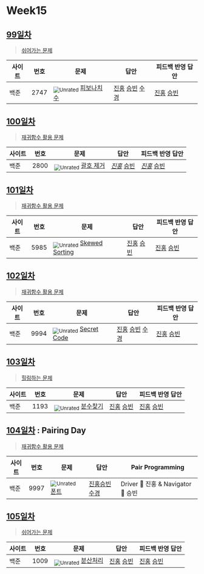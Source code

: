 <!-- tier 리스트 S -->
[Unrated]: https://user-images.githubusercontent.com/33937365/126247607-85783912-c11a-4d50-ac36-8cc7dcb75cd2.png
[Bronze5]: https://user-images.githubusercontent.com/33937365/126247611-e362d727-17a4-4737-a232-5827e185ab7c.png
[Bronze4]: https://user-images.githubusercontent.com/33937365/126247612-89cbc675-e1d4-43a2-950b-1cb014dca697.png
[Bronze3]: https://user-images.githubusercontent.com/33937365/126247613-b8408610-7bc4-40f8-804f-a30a45ddbb68.png
[Bronze2]: https://user-images.githubusercontent.com/33937365/126247614-d85dc6ff-a520-4c00-82bd-eb593b156bd8.png
[Bronze1]: https://user-images.githubusercontent.com/33937365/126247616-04b2ab30-9891-4b7b-8cb4-38e99b97e834.png
[Silver5]: https://user-images.githubusercontent.com/33937365/126247618-38c5c905-672b-4d75-808e-8a7d45ea577d.png
[Silver4]: https://user-images.githubusercontent.com/33937365/126247620-ba2d1b96-b0aa-4b88-80c5-71569c69bbc3.png
[Silver3]: https://user-images.githubusercontent.com/33937365/126247621-1b55b7f4-3a79-4348-8a63-f00c1813853e.png
[Silver2]: https://user-images.githubusercontent.com/33937365/126247622-a83b30a9-6618-4593-b775-6f6730afd3f6.png
[Silver1]: https://user-images.githubusercontent.com/33937365/126247625-8d82f8ab-6f95-4ef8-a243-be31f548596e.png
[Gold5]: https://user-images.githubusercontent.com/33937365/126247627-2979d4d5-915a-4c4e-adb7-c171f9bafe28.png
[Gold4]: https://user-images.githubusercontent.com/33937365/126247629-b24e1e24-4579-450f-bc3c-f166361091dd.png
[Gold3]: https://user-images.githubusercontent.com/33937365/126247630-80fb15af-debc-451d-a937-6c9c6bfa693b.png
[Gold2]: https://user-images.githubusercontent.com/33937365/126247633-7112f6a6-57da-4d1d-953f-5414ba8ffc3d.png
[Gold1]: https://user-images.githubusercontent.com/33937365/126247635-42bd3af9-e129-4379-b44a-22d75de3def6.png
[Platinum5]: https://user-images.githubusercontent.com/33937365/126247636-763e3bc4-43a9-4724-8ce1-c2288aecb636.png
[Platinum4]: https://user-images.githubusercontent.com/33937365/126247637-af30d243-2771-4966-b0bb-0901b9fd4989.png
[Platinum3]: https://user-images.githubusercontent.com/33937365/126247640-cfd654db-86d8-42a9-8d1b-0f3494758330.png
[Platinum2]: https://user-images.githubusercontent.com/33937365/126247641-3e60e9a6-5116-4005-a87d-bfb59969c87a.png
[Platinum1]: https://user-images.githubusercontent.com/33937365/126247643-23bba5ac-52c4-442a-a88a-2eb8998f6446.png
[Diamond5]: https://user-images.githubusercontent.com/33937365/126247645-870445bf-25d9-45ce-9c07-a25949ffad21.png
[Diamond4]: https://user-images.githubusercontent.com/33937365/126247646-b2d7e328-c205-448d-a5bf-c6294c07edaa.png
[Diamond3]: https://user-images.githubusercontent.com/33937365/126247647-db568f94-882f-410c-bd1b-63d49c87623c.png
[Diamond2]: https://user-images.githubusercontent.com/33937365/126247648-52f92f07-0fb9-4b1d-a344-6e9b81d81044.png
[Diamond1]: https://user-images.githubusercontent.com/33937365/126247649-4d068f63-f5e1-40df-910e-dceeb2b7de99.png
[Ruby5]: https://user-images.githubusercontent.com/33937365/126247652-94013ea7-9a96-4068-b922-01535c85801d.png
[Ruby4]: https://user-images.githubusercontent.com/33937365/126247655-a10f7077-6341-416e-938c-b500b7022aca.png
[Ruby3]: https://user-images.githubusercontent.com/33937365/126247656-d0e16a36-5080-4585-a465-4e4f5302beef.png
[Ruby2]: https://user-images.githubusercontent.com/33937365/126247659-1d249660-02a2-4a95-966f-074f99df70fe.png
[Ruby1]: https://user-images.githubusercontent.com/33937365/126247660-8e0d236d-eaef-42b3-8983-28f9e6c94ff9.png
<!-- tier 리스트 E -->

# Week15

## [99일차](Day99)

> [쉬어가는 문제](https://www.acmicpc.net/group/workbook/view/9797/32477)

| 사이트 | 번호 | 문제                                                | 답안                                                                                                                                                    | 피드백 반영 답안                                                 |
| ------ | ---- | --------------------------------------------------- | ------------------------------------------------------------------------------------------------------------------------------------------------------- | ---------------------------------------------------------------- |
| 백준   | 2747 | <sub>![Unrated]</sub> [피보나치 수](https://www.acmicpc.net/problem/2747) | [진홍](Day99/boj2747_kjh.java) [승빈](Day99/boj2747_wsb.java) [수경](https://github.com/sukyeongh/Algorithm/blob/master/2021_05/20210502/bj2747_hsk.js) | [진홍](Day99/boj2747_kjh_fb.java) [승빈](Day99/boj2747_wsb.java) |

## [100일차](Day100)

> [재귀함수 활용 문제](https://www.acmicpc.net/group/workbook/view/9797/32517)

| 사이트 | 번호 | 문제                                              | 답안                                                              | 피드백 반영 답안                                                        |
| ------ | ---- | ------------------------------------------------- | ----------------------------------------------------------------- | ----------------------------------------------------------------------- |
| 백준   | 2800 | <sub>![Unrated]</sub> [괄호 제거](https://www.acmicpc.net/problem/2800) | _[진홍](Day100/boj2800_kjh.java)_ [승빈](Day100/boj2800_wsb.java) | _[진홍](Day100/boj2800_kjh_fb.java)_ [승빈](Day100/boj2800_wsb_fb.java) |

## [101일차](Day101)

> [재귀함수 활용 문제](https://www.acmicpc.net/group/workbook/view/9797/32542)

| 사이트 | 번호 | 문제                                                   | 답안                                                            | 피드백 반영 답안                                                   |
| ------ | ---- | ------------------------------------------------------ | --------------------------------------------------------------- | ------------------------------------------------------------------ |
| 백준   | 5985 | <sub>![Unrated]</sub> [Skewed Sorting](https://www.acmicpc.net/problem/5985) | [진홍](Day101/boj5985_kjh.java) [승빈](Day101/boj5985_wsb.java) | [진홍](Day101/boj5985_kjh_fb.java) [승빈](Day101/boj5985_wsb.java) |

## [102일차](Day102)

> [재귀함수 활용 문제](https://www.acmicpc.net/group/workbook/view/9797/32578)

| 사이트 | 번호 | 문제                                                | 답안                                                                                                                                                      | 피드백 반영 답안                                                   |
| ------ | ---- | --------------------------------------------------- | --------------------------------------------------------------------------------------------------------------------------------------------------------- | ------------------------------------------------------------------ |
| 백준   | 9994 | <sub>![Unrated]</sub> [Secret Code](https://www.acmicpc.net/problem/9994) | [진홍](Day102/boj9994_kjh.java) [승빈](Day102/boj9994_wsb.java) [수경](https://github.com/sukyeongh/Algorithm/blob/master/2021_05/20210514/bj9994_hsk.js) | [진홍](Day102/boj9994_kjh_fb.java) [승빈](Day102/boj9994_wsb.java) |

## [103일차](Day103)

> [힐링하는 문제](https://www.acmicpc.net/group/workbook/view/9797/32592)

| 사이트 | 번호 | 문제                                             | 답안                                                            | 피드백 반영 답안                                                |
| ------ | ---- | ------------------------------------------------ | --------------------------------------------------------------- | --------------------------------------------------------------- |
| 백준   | 1193 | <sub>![Unrated]</sub> [분수찾기](https://www.acmicpc.net/problem/1193) | [진홍](Day103/boj1193_kjh.java) [승빈](Day103/boj1193_wsb.java) | [진홍](Day103/boj1193_kjh.java) [승빈](Day103/boj1193_wsb.java) |

## [104일차](Day104) : Pairing Day

> [재귀함수 활용 문제](https://www.acmicpc.net/group/workbook/view/9797/32630)

| 사이트 | 번호 | 문제                                         | 답안                                                                                                                             | Pair Programming                   |
| ------ | ---- | -------------------------------------------- | -------------------------------------------------------------------------------------------------------------------------------- | ---------------------------------- |
| 백준   | 9997 | <sub>![Unrated]</sub> [폰트](https://www.acmicpc.net/problem/9997) | [진홍승빈](Day104/boj9997_kjhwsb.java) [수경](https://github.com/sukyeongh/Algorithm/blob/master/2021_05/20210517/bj9997_hsk.js) | Driver 🚗 진홍 & Navigator 🧭 승빈 |

## [105일차](Day105)

> [쉬어가는 문제](https://www.acmicpc.net/group/workbook/view/9797/32659)

| 사이트 | 번호 | 문제                                             | 답안                                                            | 피드백 반영 답안                                                      |
| ------ | ---- | ------------------------------------------------ | --------------------------------------------------------------- | --------------------------------------------------------------------- |
| 백준   | 1009 | <sub>![Unrated]</sub> [분산처리](https://www.acmicpc.net/problem/1009) | [진홍](Day105/boj1009_kjh.java) [승빈](Day105/boj1009_wsb.java) | [진홍](Day105/boj1009_kjh_fb.java) [승빈](Day105/boj1009_wsb_fb.java) |
